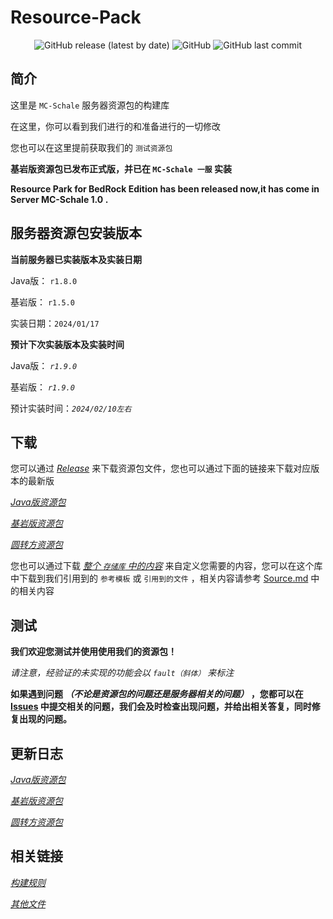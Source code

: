 # Resource-Pack

<div align="center">
 <img alt="GitHub release (latest by date)" src="https://img.shields.io/github/v/release/MC-Schale/Resource-pack?style=for-the-badge"> 
 <img alt="GitHub" src="https://img.shields.io/github/license/MC-Schale/Resource-pack?style=for-the-badge"> 
 <img alt="GitHub last commit" src="https://img.shields.io/github/last-commit/MC-Schale/Resource-pack?style=for-the-badge"> 
</div>

## 简介

这里是 `MC-Schale` 服务器资源包的构建库

在这里，你可以看到我们进行的和准备进行的一切修改

您也可以在这里提前获取我们的 `测试资源包`

**基岩版资源包已发布正式版，并已在 `MC-Schale 一服` 实装**

**Resource Park for BedRock Edition has been released now,it has come in Server MC-Schale 1.0 .**

## 服务器资源包安装版本

**当前服务器已实装版本及实装日期**

Java版： `r1.8.0`

基岩版： `r1.5.0`

实装日期：`2024/01/17`

**预计下次实装版本及实装时间**

Java版： *`r1.9.0`*

基岩版： *`r1.9.0`*

预计实装时间：*`2024/02/10左右`*

## 下载

您可以通过 *[Release](https://github.com/MC-Schale/Resource-pack/releases)* 来下载资源包文件，您也可以通过下面的链接来下载对应版本的最新版

*[Java版资源包](https://github.com/MC-Schale/Resource-pack/releases/download/JE_Server1_Release_1.8.0/Resource-Pack_JE_Server1_r1.8.0.zip)*

*[基岩版资源包](https://github.com/MC-Schale/Resource-pack/releases/download/BE_Server1_Release_1.5.0/Resource-Pack_BE_Server1_r1.5.0.mcpack)*

*[圆转方资源包](https://github.com/MC-Schale/Resource-pack/releases/download/JE_oto%E2%96%A1_Release_v1.3/Resource-Pack_JE_circle_to_square_r1.3.zip)*

您也可以通过下载 *[整个 `存储库` 中的内容](https://codeload.github.com/MC-Schale/Resource-pack/zip/refs/heads/main)* 来自定义您需要的内容，您可以在这个库中下载到我们引用到的 `参考模板` 或 `引用到的文件` ，相关内容请参考  [Source.md](https://github.com/MC-Schale/Resource-pack/blob/main/Samples/Source.md) 中的相关内容

## 测试

**我们欢迎您测试并使用使用我们的资源包！**

*请注意，经验证的未实现的功能会以 `fault（斜体）` 来标注*

**如果遇到问题 *（不论是资源包的问题还是服务器相关的问题）* ，您都可以在 [Issues](https://github.com/MC-Schale/Resource-pack/issues) 中提交相关的问题，我们会及时检查出现问题，并给出相关答复，同时修复出现的问题。**

## 更新日志

*[Java版资源包](https://github.com/MC-Schale/Resource-pack/blob/main/Server1/ResourcePack(JavaEdition)/Changelog.md)*

*[基岩版资源包](https://github.com/MC-Schale/Resource-pack/blob/main/Server1/ResourcePack(BedrockEdition)/Changelog.md)*

*[圆转方资源包](https://github.com/MC-Schale/Resource-pack/blob/main/%E5%9C%86%E8%BD%AC%E6%96%B9%E6%8B%93%E5%B1%95%E5%8C%85%20For%20Java%20Edition/Changelog.md)*

## 相关链接

*[构建规则](https://github.com/MC-Schale/Resource-pack/blob/main/Rules.md)*

*[其他文件](https://github.com/MC-Schale/Resource-pack/blob/main/Others/Illustrate.md)*
